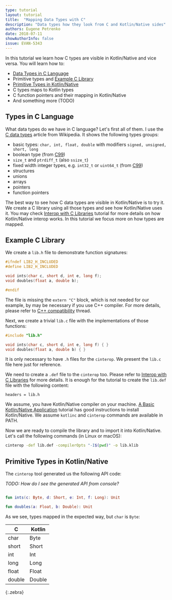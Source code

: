 ```yaml
---
type: tutorial
layout: tutorial
title:  "Mapping Data Types with C"
description: "Data types how they look from C and Kotlin/Native sides"
authors: Eugene Petrenko 
date: 2018-07-11
showAuthorInfo: false
issue: EVAN-5343
---
```



In this tutorial we learn how C types are visible in Kotlin/Native and vice versa. You will learn how to: 
- [Data Types in C Language](#types-in-c-language)
- Primitive types and [Example C Library](#example-c-library)
- [Primitive Types in Kotlin/Native](#primitive-types-in-kotlinnative)
- C types maps to Kotlin types
- C function pointers and their mapping in Kotlin/Native
- And something more (TODO)

## Types in C Language

What data types do we have in C language? Let's first all of them. I use the
[C data types](https://en.wikipedia.org/wiki/C_data_types) article from Wikipedia.
It shows the following types groups:
- basic types: `char, int, float, double` with modifiers `signed, unsigned, short, long`
- boolean type (from [C99](https://en.wikipedia.org/wiki/C99))
- `size_t` and `ptrdiff_t` (also `ssize_t`)
- fixed width integer types, e.g. `int32_t` or `uint64_t` (from [C99](https://en.wikipedia.org/wiki/C99))
- structures
- unions
- arrays
- pointers
- function pointers

The best way to see how C data types are visible in Kotlin/Native is to try it. We create a 
C library using all those types and see how Kotlin/Native uses it. You may check 
[Interop with C Libraries](interop-with-c.html) tutorial for more details on how 
Kotlin/Native interop works. In this tutorial we focus more on how types are mapped.  


## Example C Library

We create a `lib.h` file to demonstrate function signatures:
```c
#ifndef LIB2_H_INCLUDED
#define LIB2_H_INCLUDED

void ints(char c, short d, int e, long f);
void doubles(float a, double b);

#endif
```

The file is missing the `extern "C"` block, which is not needed for our example, by may be 
necessary if you use C++ compiler. For more details, please refer to
[C++ compatibility](https://stackoverflow.com/questions/1041866/what-is-the-effect-of-extern-c-in-c)
thread.

Next, we create a trivial `lib.c` file with the implementations of those functions:
```c
#include "lib.h"

void ints(char c, short d, int e, long f) { }
void doubles(float a, double b) { }

```

It is only necessary to have `.h` files for the `cinterop`. We present the `lib.c` file
here just for reference. 

We need to create a `.def` file to the `cinterop` too. Please refer to 
[Interop with C Libraries](interop-with-c.html) for more details. It is enough for
the tutorial to create the `lib.def` file with the following content:
```
headers = lib.h
```

We assume, you have Kotlin/Native compiler on your machine.
[A Basic Kotlin/Native Application](basic-kotlin-native-app.html#obtaining-the-compiler)
tutorial has good instructions to install Kotlin/Native.
We assume `kotlinc` and `cinterop` commands are available in PATH. 

Now we are ready to compile the library and to import it into Kotlin/Native. Let's 
call the following commands (in Linux or macOS):

```bash
cinterop -def lib.def -compilerOpts "-I$(pwd)" -o lib.klib
```

## Primitive Types in Kotlin/Native

The `cinterop` tool generated us the following API code:

*TODO: How do I see the generated API from console?*

```kotlin

fun ints(c: Byte, d: Short, e: Int, f: Long): Unit 

fun doubles(a: Float, b: Double): Unit 

```

As we see, types mapped in the expected way, but `char` is `Byte`:

| C | Kotlin |
|---|--------|
| char  | Byte |
| short | Short |
| int   | Int |
| long  | Long |
| float | Float |
| double | Double |
{:.zebra}

